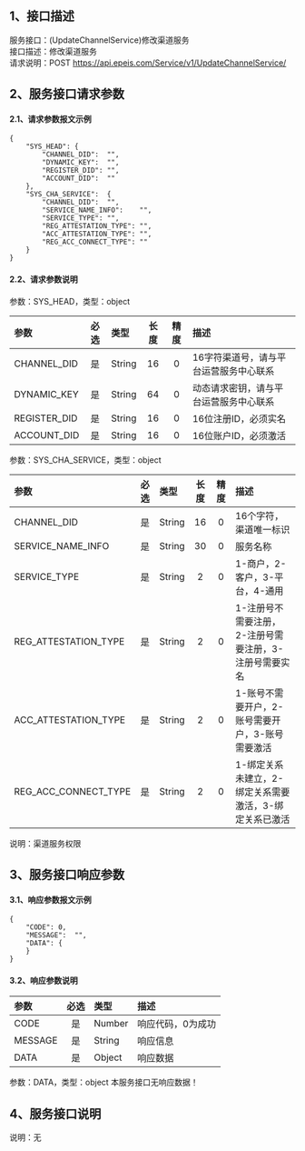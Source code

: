 ## 1、接口描述  
服务接口：(UpdateChannelService)修改渠道服务  
接口描述：修改渠道服务  
请求说明：POST https://api.epeis.com/Service/v1/UpdateChannelService/  
  
## 2、服务接口请求参数  
#### 2.1、请求参数报文示例  
~~~  
{
	"SYS_HEAD":	{
		"CHANNEL_DID":	"",
		"DYNAMIC_KEY":	"",
		"REGISTER_DID":	"",
		"ACCOUNT_DID":	""
	},
	"SYS_CHA_SERVICE":	{
		"CHANNEL_DID":	"",
		"SERVICE_NAME_INFO":	"",
		"SERVICE_TYPE":	"",
		"REG_ATTESTATION_TYPE":	"",
		"ACC_ATTESTATION_TYPE":	"",
		"REG_ACC_CONNECT_TYPE":	""
	}
}  
~~~  
#### 2.2、请求参数说明  
参数：SYS_HEAD，类型：object  
  
| 参数 | 必选 | 类型 | 长度 | 精度 | 描述 |  
| :----------------- | :----: | :-------- | :----: | :----: | :---------------- |  
| CHANNEL_DID | 是 | String | 16 | 0 | 16字符渠道号，请与平台运营服务中心联系 |  
| DYNAMIC_KEY | 是 | String | 64 | 0 | 动态请求密钥，请与平台运营服务中心联系 |  
| REGISTER_DID      |  是  | String   | 16 | 0 | 16位注册ID，必须实名 |  
| ACCOUNT_DID       |  是  | String   | 16 | 0 | 16位账户ID，必须激活 |  
  
参数：SYS_CHA_SERVICE，类型：object  
  
| 参数              | 必选 | 类型     | 长度 | 精度 | 描述             |  
| :----------------- | :----: | :-------- | :----: | :----: | :---------------- |  
| CHANNEL_DID |  是  | String   | 16 | 0 | 16个字符，渠道唯一标识 |  
| SERVICE_NAME_INFO |  是  | String   | 30 | 0 | 服务名称 |  
| SERVICE_TYPE |  是  | String   | 2 | 0 | 1-商户，2-客户，3-平台，4-通用 |  
| REG_ATTESTATION_TYPE |  是  | String   | 2 | 0 | 1-注册号不需要注册，2-注册号需要注册，3-注册号需要实名 |  
| ACC_ATTESTATION_TYPE |  是  | String   | 2 | 0 | 1-账号不需要开户，2-账号需要开户，3-账号需要激活 |  
| REG_ACC_CONNECT_TYPE |  是  | String   | 2 | 0 | 1-绑定关系未建立，2-绑定关系需要激活，3-绑定关系已激活 |  
  
说明：渠道服务权限  
  
## 3、服务接口响应参数  
#### 3.1、响应参数报文示例  
~~~  
{
	"CODE":	0,
	"MESSAGE":	"",
	"DATA":	{
	}
}  
~~~  
#### 3.2、响应参数说明  
  
| 参数              | 必选 | 类型     | 描述             |  
| :----------------- | :----: | :-------- | :---------------- |  
| CODE | 是 | Number | 响应代码，0为成功 |  
| MESSAGE | 是 | String | 响应信息 |  
| DATA | 是 | Object | 响应数据 |  
  
参数：DATA，类型：object 本服务接口无响应数据！  
## 4、服务接口说明  
说明：无  
